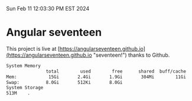 Sun Feb 11 12:03:30 PM EST 2024

# Angular seventeen


This project is live at [https://angularseventeen.github.io](https://angularseventeen.github.io "seventeen!") thanks to Github.

```bash
System Memory
               total        used        free      shared  buff/cache   available
Mem:            15Gi       2.4Gi       1.9Gi       304Mi        11Gi        12Gi
Swap:          8.0Gi       512Ki       8.0Gi
System Storage
513M	.
```
```bash
